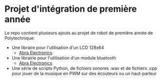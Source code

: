 # Projet d'intégration de première année
Le repo contient plusieurs ajouts au projet de robot de première année de Polytechnique:
- Une libraire pour l'utilisation d'un LCD 128x64
  - [Abra Electronics](https://abra-electronics.com/opto-illumination/lcds-and-displays/character/lcd-mod-14-graphic-display-module-12864-white-on-blue.html)
- Une librairie pour l'utilisation d'un module bluetooth
  - [Abra Electronics](https://abra-electronics.com/wireless/wireless-bluetooth-en/hc-05-3.6v-6v-bluetooth-module-master-and-slave-mode.html)
- Une série de scripts Python, de fichiers sonores .wav et de fichiers  .cpp pour jouer de la musique en PWM sur des écouteurs ou un haut-parleur
